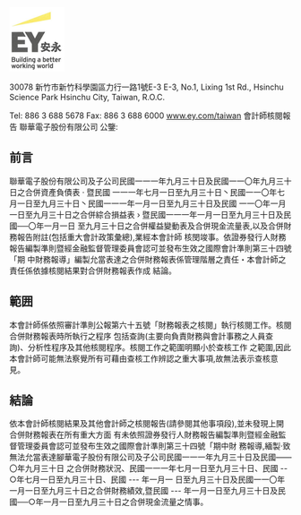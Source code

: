 

![0_image_0.png](0_image_0.png)

30078 新竹市新竹科學園區力行一路1號E-3 E-3, No.1, Lixing 1st Rd., Hsinchu Science Park Hsinchu City, Taiwan, R.O.C.

Tel: 886 3 688 5678 Fax: 886 3 688 6000 www.ey.com/taiwan 會計師核閱報告 聯華電子股份有限公司 公鑒:

## 前言

聯華電子股份有限公司及子公司民國一一一年九月三十日及民國一一〇年九月三十日之合併資產負債表 · 暨民國 一一一年七月一日至九月三十日丶民國一一〇年七月一日至九月三十日丶民國一一一年一月一日至九月三十日及民國 一一〇年一月一日至九月三十日之合併綜合損益表 › 暨民國一一一年一月一日至九月三十日及民國──〇年一月一日 至九月三十日之合併權益變動表及合併現金流量表,以及合併財務報告附註(包括重大會計政策彙總),業經本會計師 核閔竣事。依證券發行人財務報告編製準則暨經金融監督管理委員會認可並發布生效之國際會計準則第三十四號「期 中財務報導」編製允當表達之合併財務報表係管理階層之責任・本會計師之責任係依據核閱結果對合併財務報表作成 結論。

## 範囲

本會計師係依照審計準則公報第六十五號「財務報表之核閱」執行核閱工作。核閱合併財務報表時所執行之程序 包括查詢(主要向負責財務與會計事務之人員查詢)、分析性程序及其他核閱程序。核閱工作之範圍明顯小於查核工作 之範圍,因此本會計師可能無法察覺所有可藉由查核工作辨認之重大事項,故無法表示查核意見。

## 結論

依本會計師核閱結果及其他會計師之核閱報告(請參閱其他事項段),並未發現上開合併財務報表在所有重大方面 有未依照證券發行人財務報告編製準則暨經金融監督管理委員會認可並發布生效之國際會計準則第三十四號「期中財 務報導,緬製·致無法允當表達腳華電子股份有限公司及子公司民國一一一年九月三十日及民國——〇年九月三十日 之合併財務狀況、民國一一一年七月一日至九月三十日、民國 -- ○年七月一日至九月三十日、民國 --- 年一月一 日至九月三十日及民國一一〇年一月一日至九月三十日之合併財務績效,暨民國 --- 年一月一日至九月三十日及民 國──○年一月一日至九月三十日之合併現金流量之情事。 